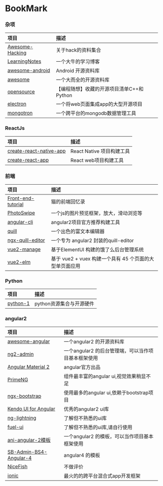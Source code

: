 # BookMark

### 杂项

| 项目     | 描述     |
| :------------- | :------------- |
| [Awesome-Hacking](https://github.com/Hack-with-Github/Awesome-Hacking)| 关于hack的资料集合       |
| [LearningNotes](https://github.com/francistao/LearningNotes) | 一个大牛的学习博客 |
| [awesome-android](https://github.com/JStumpp/awesome-android)| Android 开源资料库|
| [awesome](https://github.com/sindresorhus/awesome)|一个大而全的开源资料库|
| [opensource](https://github.com/programthink/opensource) | 【编程随想】收藏的开源项目清单C++和Python |
| [electron](https://github.com/electron/electron) |  一个将web页面集成app的大型开源项目|
| [mongotron](https://github.com/officert/mongotron) | 一个跨平台的mongodb数据管理工具 |


### ReactJs
| 项目    | 描述      |
| :------------- | :------------- |
|[create-react-native-app](https://github.com/react-community/create-react-native-app)| React Native 项目构建工具|
|[create-react-app](https://github.com/facebookincubator/create-react-app)| React web项目构建工具|


### 前端

| 项目    | 描述      |
| :------------- | :------------- |
| [Front-end-tutorial](https://github.com/windiest/Front-end-tutorial) |猫的前端回忆录  |
| [PhotoSwipe](https://github.com/dimsemenov/PhotoSwipe) | 一个js的图片预览框架，放大，滑动浏览等 |
| [angular-cli](https://github.com/angular/angular-cli) | angular2项目官方推荐构建工具|
| [quill](https://github.com/quilljs/quill) | 一个出色的富文本编辑器 |
| [ngx-quill-editor](https://github.com/surmon-china/ngx-quill-editor)| 一个专为 angular2 封装的quill-editor |
| [vue2-manage](https://github.com/bailicangdu/vue2-manage) | 基于ElementUI 构建的饿了么后台管理系统 |
| [vue2-elm](https://github.com/bailicangdu/vue2-elm) | 基于 vue2 + vuex 构建一个具有 45 个页面的大型单页面应用 |


### Python

| 项目    | 描述      |
| :------------- | :------------- |
| [python-1](https://github.com/Tim9Liu9/TimLiu-Python) | python资源集合与开源硬件 |


### angular2
| 项目    | 描述      |
| :------------- | :------------- |
| [awesome-angular](https://github.com/AngularClass/awesome-angular)| 一个angular2 的开源资料库 |
| [ng2-admin](https://github.com/akveo/ng2-admin) | 一个angular2 的后台管理端，可以当作项目基本框架使用 |
| [Angular Material 2](https://github.com/angular/material2) | angular官方出品 |
| [PrimeNG](https://github.com/primefaces/primeng) | 组件最丰富的angular ui,视觉效果稍显不足 |
| [ngx-bootstrap](https://github.com/valor-software/ngx-bootstrap) | 使用最多的angular ui,依赖于bootstrap项目 |
| [Kendo UI for Angular](https://github.com/telerik/kendo-angular)| 优秀的angular2 ui库 |
| [ng-lightning](https://github.com/ng-lightning/ng-lightning) | 了解但不熟悉的ui库 |
| [fuel-ui](https://github.com/FuelInteractive/fuel-ui) | 了解但不熟悉的ui库,请自行使用 |
| [ani-angular-2模板](https://github.com/start-angular/ani-angular-2) | 一个angular2 的模板，可以当作项目基本框架使用|
| [SB-Admin-BS4-Angular-4](https://github.com/start-angular/SB-Admin-BS4-Angular-4) |angular4 的模板 |
| [NiceFish](http://git.oschina.net/mumu-osc/NiceFish)| 不做评价 |
| [ionic](https://github.com/driftyco) | 最火的的跨平台混合式app开发框架 |

